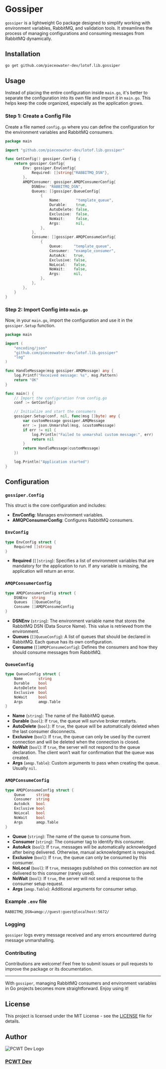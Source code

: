 # Gossiper

`gossiper` is a lightweight Go package designed to simplify working with environment variables, RabbitMQ, and validation tools. It streamlines the process of managing configurations and consuming messages from RabbitMQ dynamically.

## Installation

```bash
go get github.com/pieceowater-dev/lotof.lib.gossiper
```

## Usage

Instead of placing the entire configuration inside `main.go`, it's better to separate the configuration into its own file and import it in `main.go`. This helps keep the code organized, especially as the application grows.

### Step 1: Create a Config File

Create a file named `config.go` where you can define the configuration for the environment variables and RabbitMQ consumers.

```go
package main

import "github.com/pieceowater-dev/lotof.lib.gossiper"

func GetConfig() gossiper.Config {
	return gossiper.Config{
		Env: gossiper.EnvConfig{
			Required: []string{"RABBITMQ_DSN"},
		},
		AMQPConsumer: gossiper.AMQPConsumerConfig{
			DSNEnv: "RABBITMQ_DSN",
			Queues: []gossiper.QueueConfig{
				{
					Name:       "template_queue",
					Durable:    true,
					AutoDelete: false,
					Exclusive:  false,
					NoWait:     false,
					Args:       nil,
				},
			},
			Consume: []gossiper.AMQPConsumeConfig{
				{
					Queue:     "template_queue",
					Consumer:  "example_consumer",
					AutoAck:   true,
					Exclusive: false,
					NoLocal:   false,
					NoWait:    false,
					Args:      nil,
				},
			},
		},
	}
}
```

### Step 2: Import Config into `main.go`

Now, in your `main.go`, import the configuration and use it in the `gossiper.Setup` function.

```go
package main

import (
	"encoding/json"
	"github.com/pieceowater-dev/lotof.lib.gossiper"
	"log"
)

func HandleMessage(msg gossiper.AMQMessage) any {
	log.Printf("Received message: %s", msg.Pattern)
	return "OK"
}

func main() {
	// Import the configuration from config.go
	conf := GetConfig()

	// Initialize and start the consumers
	gossiper.Setup(conf, nil, func(msg []byte) any {
		var customMessage gossiper.AMQMessage
		err := json.Unmarshal(msg, &customMessage)
		if err != nil {
			log.Println("Failed to unmarshal custom message:", err)
			return nil
		}
		return HandleMessage(customMessage)
	})

	log.Println("Application started")
}
```

## Configuration

### `gossiper.Config`
This struct is the core configuration and includes:

- **EnvConfig**: Manages environment variables.
- **AMQPConsumerConfig**: Configures RabbitMQ consumers.

### `EnvConfig`

```go
type EnvConfig struct {
    Required []string
}
```

- **Required** (`[]string`): Specifies a list of environment variables that are mandatory for the application to run. If any variable is missing, the application will return an error.

### `AMQPConsumerConfig`

```go
type AMQPConsumerConfig struct {
    DSNEnv  string
    Queues  []QueueConfig
    Consume []AMQPConsumeConfig
}
```

- **DSNEnv** (`string`): The environment variable name that stores the RabbitMQ DSN (Data Source Name). This value is retrieved from the environment.
- **Queues** (`[]QueueConfig`): A list of queues that should be declared in RabbitMQ. Each queue has its own configuration.
- **Consume** (`[]AMQPConsumeConfig`): Defines the consumers and how they should consume messages from RabbitMQ.

### `QueueConfig`

```go
type QueueConfig struct {
    Name       string
    Durable    bool
    AutoDelete bool
    Exclusive  bool
    NoWait     bool
    Args       amqp.Table
}
```

- **Name** (`string`): The name of the RabbitMQ queue.
- **Durable** (`bool`): If `true`, the queue will survive broker restarts.
- **AutoDelete** (`bool`): If `true`, the queue will be automatically deleted when the last consumer disconnects.
- **Exclusive** (`bool`): If `true`, the queue can only be used by the current connection and will be deleted when the connection is closed.
- **NoWait** (`bool`): If `true`, the server will not respond to the queue declaration. The client won’t wait for confirmation that the queue was created.
- **Args** (`amqp.Table`): Custom arguments to pass when creating the queue. Usually `nil`.

### `AMQPConsumeConfig`

```go
type AMQPConsumeConfig struct {
    Queue     string
    Consumer  string
    AutoAck   bool
    Exclusive bool
    NoLocal   bool
    NoWait    bool
    Args      amqp.Table
}
```

- **Queue** (`string`): The name of the queue to consume from.
- **Consumer** (`string`): The consumer tag to identify this consumer.
- **AutoAck** (`bool`): If `true`, messages will be automatically acknowledged after being delivered. Otherwise, manual acknowledgment is required.
- **Exclusive** (`bool`): If `true`, the queue can only be consumed by this consumer.
- **NoLocal** (`bool`): If `true`, messages published on this connection are not delivered to this consumer (rarely used).
- **NoWait** (`bool`): If `true`, the server will not send a response to the consumer setup request.
- **Args** (`amqp.Table`): Additional arguments for consumer setup.

### Example `.env` file

```
RABBITMQ_DSN=amqp://guest:guest@localhost:5672/
```

### Logging

`gossiper` logs every message received and any errors encountered during message unmarshalling.

### Contributing

Contributions are welcome! Feel free to submit issues or pull requests to improve the package or its documentation.

---

With `gossiper`, managing RabbitMQ consumers and environment variables in Go projects becomes more straightforward. Enjoy using it!

## License
This project is licensed under the MIT License - see the [LICENSE](LICENSE) file for details.

## Author
![PCWT Dev Logo](https://avatars.githubusercontent.com/u/168465239?s=50)
### [PCWT Dev](https://github.com/pieceowater-dev)
